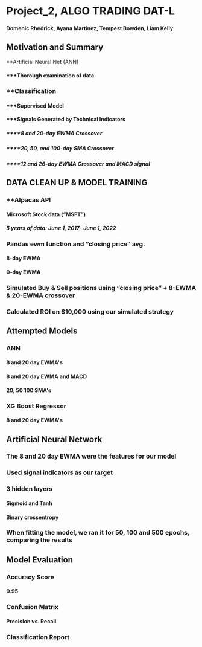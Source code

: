 # Project_2, ALGO TRADING DAT-L 
#### Domenic Rhedrick, Ayana Martinez, Tempest Bowden, Liam Kelly

## Motivation and Summary 
 **Artificial Neural Net (ANN)
#### ***Thorough examination of data
### **Classification
#### ***Supervised Model
#### ***Signals Generated by Technical Indicators
##### ****8 and 20-day EWMA Crossover
##### ****20, 50, and 100-day SMA Crossover
##### ****12 and 26-day EWMA Crossover and MACD signal



## DATA CLEAN UP & MODEL TRAINING
### **Alpacas API
#### Microsoft Stock data (“MSFT”)
##### 5 years of data: June 1, 2017- June 1, 2022
### Pandas ewm function and “closing price” avg.
#### 8-day EWMA
#### 0-day EWMA
### Simulated Buy & Sell positions using “closing price” + 8-EWMA & 20-EWMA crossover
### Calculated ROI on $10,000 using our simulated strategy


## Attempted Models
### ANN
#### 8 and 20 day EWMA's
#### 8 and 20 day EWMA and MACD
#### 20, 50 100 SMA's
### XG Boost Regressor
#### 8 and 20 day EWMA's 

## Artificial Neural Network
### The 8 and 20 day EWMA were the features for our model
### Used signal indicators as our target
### 3 hidden layers
#### Sigmoid and Tanh
#### Binary crossentropy
### When fitting the model, we ran it for 50, 100 and 500 epochs, comparing the results

## Model Evaluation 
### Accuracy Score 
#### 0.95
### Confusion Matrix
#### Precision vs. Recall
### Classification Report
